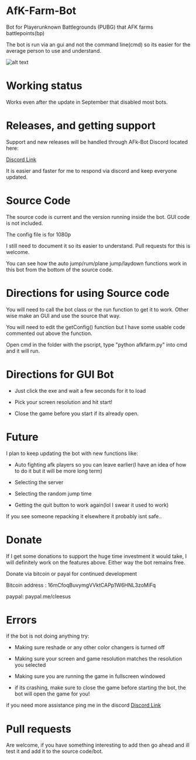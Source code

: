 # AfK-Farm-Bot
Bot for Playerunknown Battlegrounds (PUBG) that AFK farms battlepoints(bp)

The bot is run via an gui and not the command line(cmd) so its easier for the average person to use and understand.

![alt text](https://i.imgur.com/J2ulbls.png "Screenshot")



# Working status

Works even after the update in September that disabled most bots.


# Releases, and getting support
Support and new releases will be handled through AFk-Bot Discord located here:

[Discord Link](https://discord.gg/5CEJVJk)


It is easier and faster for me to respond via discord and keep everyone updated.

# Source Code

The source code is current and the version running inside the bot. GUI code is not included.

The config file is for 1080p


I still need to document it so its easier to understand. Pull requests for this is welcome.

You can see how the auto jump/rum/plane jump/laydown functions work in this bot from the bottom of the source code.

# Directions for using Source code

You will need to call the bot class or the run function to get it to work. Other wise make an GUI and use the source that way.

You will need to edit the getConfig() function but I have some usable code commented out above the function.

Open cmd in the folder with the pscript, type "python afkfarm.py" into cmd and it will run.

# Directions for GUI Bot

* Just click the exe and wait a few seconds for it to load 

* Pick your screen resolution and hit start!

* Close the game before you start if its already open.

# Future

I plan to keep updating the bot with new functions like:

* Auto fighting afk players so you can leave earlier(I have an idea of how to do it but it will be more long term) 

* Selecting the server

* Selecting the random jump time 

* Getting the quit button to work again(lol I swear it used to work)

If you see someone repacking it elsewhere it probably isnt safe..

# Donate

If I get some donations to support the huge time investment it would take, I will definitely work on the features above. Either way the bot remains free.

Donate via bitcoin or payal for continued development

Bitcoin address : 16mCfoqBuvymgVVktCAPp1W6HNL3zoMiFq

paypal: paypal.me/cleesus

# Errors

if the bot is not doing anything try:

* Making sure reshade or any other color changers is turned off

* Making sure your screen and game resolution matches the resolution you selected

* Making sure you are running the game in fullscreen windowed

* if its crashing, make sure to close the game before starting the bot, the bot will open the game for you!

if you need more assistance ping me in the discord [Discord Link](https://discord.gg/5CEJVJk)





# Pull requests
Are welcome, if you have something interesting to add then go ahead and ill test it and add it to the source code/bot.


